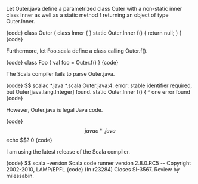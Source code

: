 Let Outer.java define a parametrized class Outer with a non-static inner class Inner as well as a static method f returning an object of type Outer<Integer>.Inner.

{code}
class Outer<T> {
  class Inner {
  }
  static Outer<Integer>.Inner f() {
    return null;
  }
}
{code}

Furthermore, let Foo.scala define a class calling Outer.f().

{code}
class Foo {
  val foo = Outer.f()
}
{code}

The Scala compiler fails to parse Outer.java.

{code}
$$ scalac *.java *.scala
Outer.java:4: error: stable identifier required, but Outer[java.lang.Integer] found.
  static Outer<Integer>.Inner f() {
         ^
one error found
{code}

However, Outer.java is legal Java code.

{code}
$$ javac *.java
$$ echo $$?
0
{code}

I am using the latest release of the Scala compiler.

{code}
$$ scala -version
Scala code runner version 2.8.0.RC5 -- Copyright 2002-2010, LAMP/EPFL
{code}
(In r23284) Closes SI-3567. Review by milessabin.
